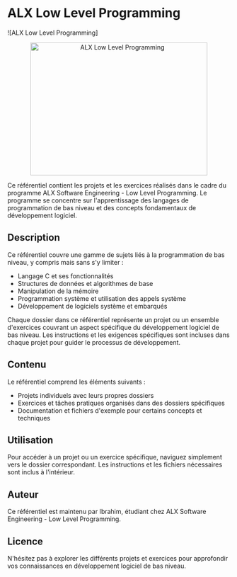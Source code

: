 # ALX Low Level Programming

![ALX Low Level Programming]
<p align="center">
  <img src="https://camo.githubusercontent.com/8a9c7f854df987a0b488caf7b4ca6fb56e368e1a0b85602574da94c19d1c2d2e/68747470733a2f2f70687973696373677572756b756c2e66696c65732e776f726470726573732e636f6d2f323031392f30322f6368617261637465722d312e676966"  alt="ALX Low Level Programming" width="400" height="300"/> 
</p>

Ce référentiel contient les projets et les exercices réalisés dans le cadre du programme ALX Software Engineering - Low Level Programming. Le programme se concentre sur l'apprentissage des langages de programmation de bas niveau et des concepts fondamentaux de développement logiciel.

## Description

Ce référentiel couvre une gamme de sujets liés à la programmation de bas niveau, y compris mais sans s'y limiter :

- Langage C et ses fonctionnalités
- Structures de données et algorithmes de base
- Manipulation de la mémoire
- Programmation système et utilisation des appels système
- Développement de logiciels système et embarqués

Chaque dossier dans ce référentiel représente un projet ou un ensemble d'exercices couvrant un aspect spécifique du développement logiciel de bas niveau. Les instructions et les exigences spécifiques sont incluses dans chaque projet pour guider le processus de développement.

## Contenu

Le référentiel comprend les éléments suivants :

- Projets individuels avec leurs propres dossiers
- Exercices et tâches pratiques organisés dans des dossiers spécifiques
- Documentation et fichiers d'exemple pour certains concepts et techniques

## Utilisation

Pour accéder à un projet ou un exercice spécifique, naviguez simplement vers le dossier correspondant. Les instructions et les fichiers nécessaires sont inclus à l'intérieur.

## Auteur

Ce référentiel est maintenu par Ibrahim, étudiant chez ALX Software Engineering - Low Level Programming.

## Licence


N'hésitez pas à explorer les différents projets et exercices pour approfondir vos connaissances en développement logiciel de bas niveau.
